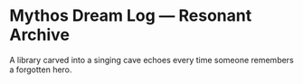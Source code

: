 # Mythos Dream Log — Resonant Archive

A library carved into a singing cave echoes every time someone remembers a forgotten hero.
